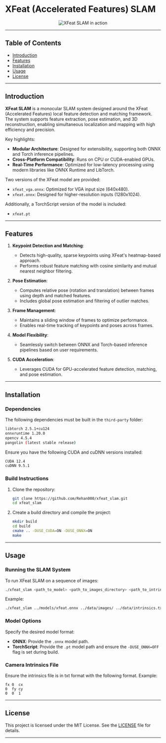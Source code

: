 # XFeat (Accelerated Features) SLAM 

<p align="center">
  <img src="assets/xfeat_slam.gif" alt="XFeat SLAM in action">
</p>

---

## Table of Contents
- [Introduction](#introduction)
- [Features](#features)
- [Installation](#installation)
- [Usage](#usage)
- [License](#license)

---

## Introduction

**XFeat SLAM** is a monocular SLAM system designed around the XFeat (Accelerated Features) local feature detection and matching framework. The system supports feature extraction, pose estimation, and 3D reconstruction, enabling simultaneous localization and mapping with high efficiency and precision.

Key highlights:
- **Modular Architecture**: Designed for extensibility, supporting both ONNX and Torch inference pipelines.
- **Cross-Platform Compatibility**: Runs on CPU or CUDA-enabled GPUs.
- **Real-Time Performance**: Optimized for low-latency processing using modern libraries like ONNX Runtime and LibTorch.

Two versions of the XFeat model are provided:
- `xfeat_vga.onnx`: Optimized for VGA input size (640x480).
- `xfeat.onnx`: Designed for higher-resolution inputs (1280x1024).

Additionally, a TorchScript version of the model is included:
- `xfeat.pt`

---

## Features

1. **Keypoint Detection and Matching**:
   - Detects high-quality, sparse keypoints using XFeat's heatmap-based approach.
   - Performs robust feature matching with cosine similarity and mutual nearest neighbor filtering.

2. **Pose Estimation**:
   - Computes relative pose (rotation and translation) between frames using depth and matched features.
   - Includes global pose estimation and filtering of outlier matches.

3. **Frame Management**:
   - Maintains a sliding window of frames to optimize performance.
   - Enables real-time tracking of keypoints and poses across frames.

4. **Model Flexibility**:
   - Seamlessly switch between ONNX and Torch-based inference pipelines based on user requirements.

5. **CUDA Acceleration**:
   - Leverages CUDA for GPU-accelerated feature detection, matching, and pose estimation.

---

## Installation

### Dependencies

The following dependencies must be built in the `third-party` folder:

```bash
libtorch 2.5.1+cu124
onnxruntime 1.20.0
opencv 4.5.4
pangolin (latest stable release)
```

Ensure you have the following CUDA and cuDNN versions installed:

```bash
CUDA 12.4
cuDNN 9.5.1
```

### Build Instructions

1. Clone the repository:
   ```bash
   git clone https://github.com/Rehan000/xfeat_slam.git
   cd xfeat_slam
   ```

2. Create a build directory and compile the project:
   ```bash
   mkdir build
   cd build
   cmake .. -DUSE_CUDA=ON -DUSE_ONNX=ON
   make
   ```

---

## Usage

### Running the SLAM System

To run XFeat SLAM on a sequence of images:
```bash
./xfeat_slam <path_to_model> <path_to_images_directory> <path_to_intrinsics_file>
```

Example:
```bash
./xfeat_slam ../models/xfeat.onnx ../data/images/ ../data/intrinsics.txt
```

### Model Options

Specify the desired model format:
- **ONNX**: Provide the `.onnx` model path.
- **TorchScript**: Provide the `.pt` model path and ensure the `-DUSE_ONNX=OFF` flag is set during build.

### Camera Intrinsics File

Ensure the intrinsics file is in txt format with the following format. Example:
```
fx 0  cx
0  fy cy
0  0  1
```

---

## License

This project is licensed under the MIT License. See the [LICENSE](LICENSE) file for details.

---

